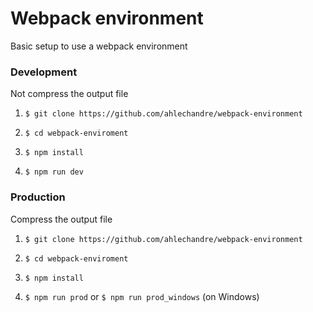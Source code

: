 # Webpack environment

Basic setup to use a webpack environment

### Development

Not compress the output file

1. `$ git clone https://github.com/ahlechandre/webpack-environment`

2. `$ cd webpack-enviroment`

3. `$ npm install`

4. `$ npm run dev`

### Production

Compress the output file

1. `$ git clone https://github.com/ahlechandre/webpack-environment`

2. `$ cd webpack-enviroment`

3. `$ npm install`

4. `$ npm run prod` or `$ npm run prod_windows` (on Windows) 
